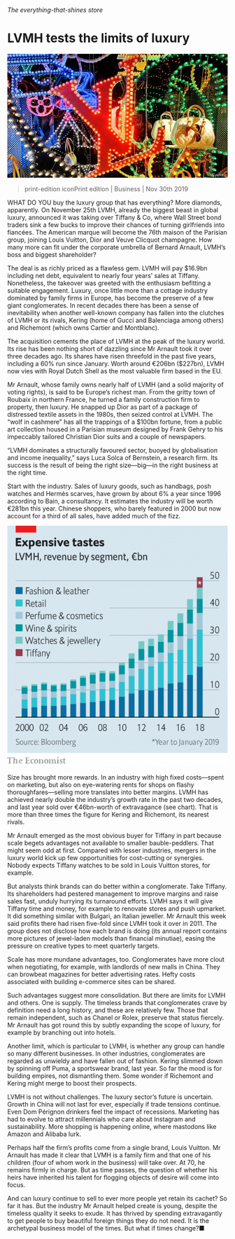 ###### The everything-that-shines store

# LVMH tests the limits of luxury 

![image](images/20191130_WBP003_0.jpg) 

> print-edition iconPrint edition | Business | Nov 30th 2019 

WHAT DO YOU buy the luxury group that has everything? More diamonds, apparently. On November 25th LVMH, already the biggest beast in global luxury, announced it was taking over Tiffany & Co, where Wall Street bond traders sink a few bucks to improve their chances of turning girlfriends into fiancées. The American marque will become the 76th maison of the Parisian group, joining Louis Vuitton, Dior and Veuve Clicquot champagne. How many more can fit under the corporate umbrella of Bernard Arnault, LVMH’s boss and biggest shareholder? 

The deal is as richly priced as a flawless gem. LVMH will pay $16.9bn including net debt, equivalent to nearly four years’ sales at Tiffany. Nonetheless, the takeover was greeted with the enthusiasm befitting a suitable engagement. Luxury, once little more than a cottage industry dominated by family firms in Europe, has become the preserve of a few giant conglomerates. In recent decades there has been a sense of inevitability when another well-known company has fallen into the clutches of LVMH or its rivals, Kering (home of Gucci and Balenciaga among others) and Richemont (which owns Cartier and Montblanc). 

The acquisition cements the place of LVMH at the peak of the luxury world. Its rise has been nothing short of dazzling since Mr Arnault took it over three decades ago. Its shares have risen threefold in the past five years, including a 60% run since January. Worth around €206bn ($227bn), LVMH now vies with Royal Dutch Shell as the most valuable firm based in the EU. 

Mr Arnault, whose family owns nearly half of LVMH (and a solid majority of voting rights), is said to be Europe’s richest man. From the gritty town of Roubaix in northern France, he turned a family construction firm to property, then luxury. He snapped up Dior as part of a package of distressed textile assets in the 1980s, then seized control at LVMH. The “wolf in cashmere” has all the trappings of a $100bn fortune, from a public art collection housed in a Parisian museum designed by Frank Gehry to his impeccably tailored Christian Dior suits and a couple of newspapers. 

“LVMH dominates a structurally favoured sector, buoyed by globalisation and income inequality,” says Luca Solca of Bernstein, a research firm. Its success is the result of being the right size—big—in the right business at the right time. 

Start with the industry. Sales of luxury goods, such as handbags, posh watches and Hermès scarves, have grown by about 6% a year since 1996 according to Bain, a consultancy. It estimates the industry will be worth €281bn this year. Chinese shoppers, who barely featured in 2000 but now account for a third of all sales, have added much of the fizz. 

![image](images/20191130_WBC187.png) 

Size has brought more rewards. In an industry with high fixed costs—spent on marketing, but also on eye-watering rents for shops on flashy thoroughfares—selling more translates into better margins. LVMH has achieved nearly double the industry’s growth rate in the past two decades, and last year sold over €46bn-worth of extravagance (see chart). That is more than three times the figure for Kering and Richemont, its nearest rivals. 

Mr Arnault emerged as the most obvious buyer for Tiffany in part because scale begets advantages not available to smaller bauble-peddlers. That might seem odd at first. Compared with lesser industries, mergers in the luxury world kick up few opportunities for cost-cutting or synergies. Nobody expects Tiffany watches to be sold in Louis Vuitton stores, for example. 

But analysts think brands can do better within a conglomerate. Take Tiffany. Its shareholders had pestered management to improve margins and raise sales fast, unduly hurrying its turnaround efforts. LVMH says it will give Tiffany time and money, for example to renovate stores and push upmarket. It did something similar with Bulgari, an Italian jeweller. Mr Arnault this week said profits there had risen five-fold since LVMH took it over in 2011. The group does not disclose how each brand is doing (its annual report contains more pictures of jewel-laden models than financial minutiae), easing the pressure on creative types to meet quarterly targets. 

Scale has more mundane advantages, too. Conglomerates have more clout when negotiating, for example, with landlords of new malls in China. They can browbeat magazines for better advertising rates. Hefty costs associated with building e-commerce sites can be shared. 

Such advantages suggest more consolidation. But there are limits for LVMH and others. One is supply. The timeless brands that conglomerates crave by definition need a long history, and these are relatively few. Those that remain independent, such as Chanel or Rolex, preserve that status fiercely. Mr Arnault has got round this by subtly expanding the scope of luxury, for example by branching out into hotels. 

Another limit, which is particular to LVMH, is whether any group can handle so many different businesses. In other industries, conglomerates are regarded as unwieldy and have fallen out of fashion. Kering slimmed down by spinning off Puma, a sportswear brand, last year. So far the mood is for building empires, not dismantling them. Some wonder if Richemont and Kering might merge to boost their prospects. 

LVMH is not without challenges. The luxury sector’s future is uncertain. Growth in China will not last for ever, especially if trade tensions continue. Even Dom Pérignon drinkers feel the impact of recessions. Marketing has had to evolve to attract millennials who care about Instagram and sustainability. More shopping is happening online, where mastodons like Amazon and Alibaba lurk. 

Perhaps half the firm’s profits come from a single brand, Louis Vuitton. Mr Arnault has made it clear that LVMH is a family firm and that one of his children (four of whom work in the business) will take over. At 70, he remains firmly in charge. But as time passes, the question of whether his heirs have inherited his talent for flogging objects of desire will come into focus. 

And can luxury continue to sell to ever more people yet retain its cachet? So far it has. But the industry Mr Arnault helped create is young, despite the timeless quality it seeks to exude. It has thrived by spending extravagantly to get people to buy beautiful foreign things they do not need. It is the archetypal business model of the times. But what if times change?■ 

